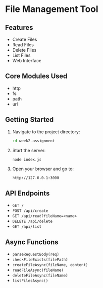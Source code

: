 # File Management Tool

## Features

- Create Files
- Read Files  
- Delete Files
- List Files
- Web Interface

## Core Modules Used

- http
- fs
- path
- url

## Getting Started

1. Navigate to the project directory:
   ```bash
   cd week2-assignment
   ```

2. Start the server:
   ```bash
   node index.js
   ```

3. Open your browser and go to:
   ```
   http://127.0.0.1:3000
   ```

## API Endpoints

- `GET /`
- `POST /api/create`
- `GET /api/read?fileName=<name>`
- `DELETE /api/delete`
- `GET /api/list`

## Async Functions

- `parseRequestBody(req)`
- `checkFileExists(filePath)`
- `createFileAsync(fileName, content)`
- `readFileAsync(fileName)`
- `deleteFileAsync(fileName)`
- `listFilesAsync()`
